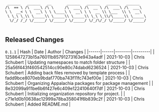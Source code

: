 ```
 ______   ______   __       ______   ______   ______   ______    
/\  == \ /\  ___\ /\ \     /\  ___\ /\  __ \ /\  ___\ /\  ___\   
\ \  __< \ \  __\ \ \ \____\ \  __\ \ \  __ \\ \___  \\ \  __\   
 \ \_\ \_\\ \_____\\ \_____\\ \_____\\ \_\ \_\\/\_____\\ \_____\ 
  \/_/ /_/ \/_____/ \/_____/ \/_____/ \/_/\/_/ \/_____/ \/_____/ 
                                                                 
```


## Released Changes

`0.1.1`
| Hash | Date | Author | Changes |
|------|------|--------|---------|
| 1258647273b15a76011b85791273163e943a4adf | 2021-10-03 | Chris Schubert | Updating namespaces to match folder structure |
| 25a56f443f460542514cc90e80c74dabd6236524 | 2021-10-03 | Chris Schubert | Adding back files removed by template process |
| fadd9bce8070eb9bdaf770ba743f11fc743ef00e | 2021-10-03 | Chris Schubert | Organizing Appalachia packages for package management |
| 8e32099a911be6b6f427e6c409e122410640f7df | 2021-10-03 | Chris Schubert | Initializing organization repository for project. |
| c71e1d0b10638ac12999a78ba358041f6b839c2f | 2021-10-03 | Chris Schubert | Added README.md |
